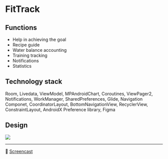 # FitTrack

## Functions
- Help in achieving the goal
- Recipe guide
- Water balance accounting
- Training tracking
- Notifications
- Statistics

## Technology stack
Room, Livedata, ViewModel, MPAndroidChart, Coroutines, ViewPager2, Notifications, WorkManager, SharedPreferences,  Glide, Navigation Componet, CoordinatorLayout, BottomNavigationView, RecyclerView, ConstraintLayout, AndroidX Preference library, Figma

## Design
<a href="https://www.behance.net/gallery/163132263/FitTrack-Calorie-tracker-app">
<img src="https://raw.githubusercontent.com/Odenezhkina/WeatherApp/master/.github/images/ic_behance.svg"></a>

____
:movie_camera: <a href="https://disk.yandex.ru/i/XLl8FkwfuMsssQ">Screencast</a>
